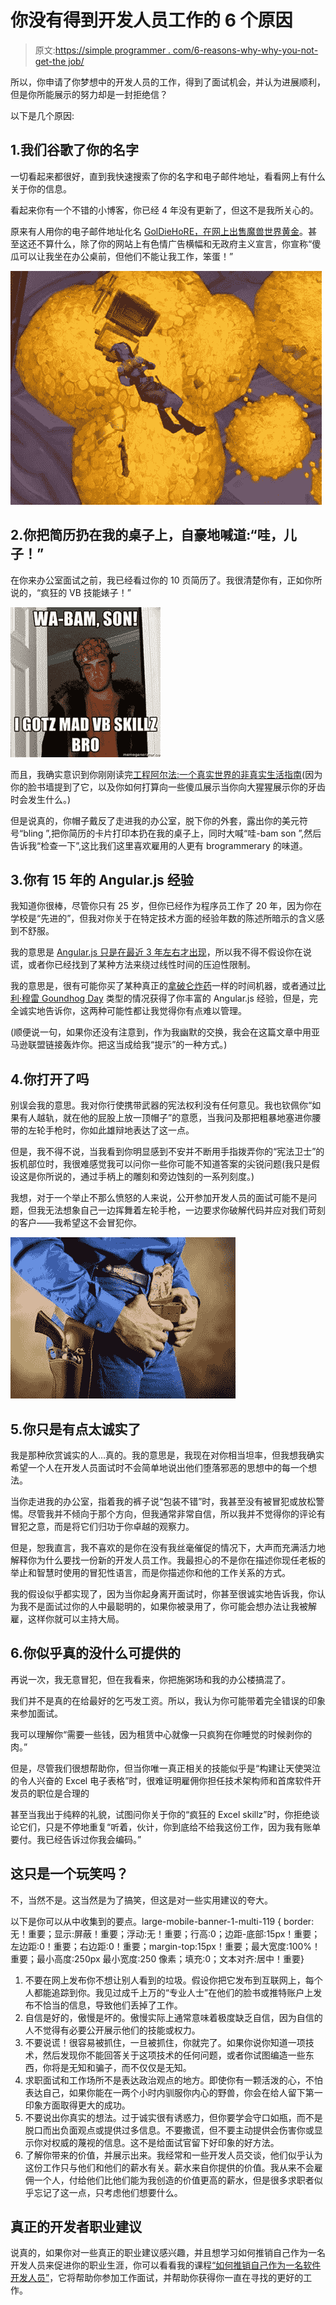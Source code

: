 # 你没有得到开发人员工作的 6 个原因

> 原文:[https://simple programmer . com/6-reasons-why-why-you-not-get-the job/](https://simpleprogrammer.com/6-reasons-why-you-didnt-get-the-job/)

所以，你申请了你梦想中的开发人员的工作，得到了面试机会，并认为进展顺利，但是你所能展示的努力却是一封拒绝信？

以下是几个原因:

## 1.我们谷歌了你的名字

一切看起来都很好，直到我快速搜索了你的名字和电子邮件地址，看看网上有什么关于你的信息。

看起来你有一个不错的小博客，你已经 4 年没有更新了，但这不是我所关心的。

原来有人用你的电子邮件地址化名 [GolDieHoRE，在网上出售魔兽世界黄金](http://www.amazon.com/gp/product/B004W0C0OI/ref=as_li_ss_tl?ie=UTF8&camp=1789&creative=390957&creativeASIN=B004W0C0OI&linkCode=as2&tag=makithecompsi-20)。甚至这还不算什么，除了你的网站上有色情广告横幅和无政府主义宣言，你宣称“傻瓜可以让我坐在办公桌前，但他们不能让我工作，笨蛋！”



![wow-gold](img/9114316a9e988a474528f6edc6ad5da0.png "wow-gold")



## 2.你把简历扔在我的桌子上，自豪地喊道:“哇，儿子！”

在你来办公室面试之前，我已经看过你的 10 页简历了。我很清楚你有，正如你所说的，“疯狂的 VB 技能婊子！”[](https://simpleprogrammer.com/wp-content/uploads/2013/07/wabam.jpg)

![wabam](img/5d5c1b0472fb600a56f10fcb89b6dcb7.png "wabam")



而且，我确实意识到你刚刚读完[工程阿尔法:一个真实世界的非真实生活指南](http://www.amazon.com/gp/product/B0089LOJYU/ref=as_li_ss_tl?ie=UTF8&camp=1789&creative=390957&creativeASIN=B0089LOJYU&linkCode=as2&tag=makithecompsi-20)(因为你的脸书墙提到了它，以及你如何打算向一些傻瓜展示当你向大猩猩展示你的牙齿时会发生什么。)

但是说真的，你帽子戴反了走进我的办公室，脱下你的外套，露出你的美元符号“bling ”,把你简历的卡片打印本扔在我的桌子上，同时大喊“哇-bam son ”,然后告诉我“检查一下”,这比我们这里喜欢雇用的人更有 brogrammerary 的味道。

## 3.你有 15 年的 Angular.js 经验

我知道你很棒，尽管你只有 25 岁，但你已经作为程序员工作了 20 年，因为你在学校是“先进的”，但我对你关于在特定技术方面的经验年数的陈述所暗示的含义感到不舒服。

我的意思是 [Angular.js 只是在最近 3 年左右才出现](http://www.amazon.com/gp/product/B00C9MYA7G/ref=as_li_ss_tl?ie=UTF8&camp=1789&creative=390957&creativeASIN=B00C9MYA7G&linkCode=as2&tag=makithecompsi-20)，所以我不得不假设你在说谎，或者你已经找到了某种方法来绕过线性时间的压迫性限制。

我的意思是，很有可能你买了某种真正的[拿破仑炸药](http://www.amazon.com/gp/product/B001JNNDE2/ref=as_li_ss_tl?ie=UTF8&camp=1789&creative=390957&creativeASIN=B001JNNDE2&linkCode=as2&tag=makithecompsi-20)一样的时间机器，或者通过[比利·穆雷 Goundhog Day](http://www.amazon.com/gp/product/B001KEHAI0/ref=as_li_ss_tl?ie=UTF8&camp=1789&creative=390957&creativeASIN=B001KEHAI0&linkCode=as2&tag=makithecompsi-20) 类型的情况获得了你丰富的 Angular.js 经验，但是，完全诚实地告诉你，这两种可能性都让我觉得你有点难以管理。

(顺便说一句，如果你还没有注意到，作为我幽默的交换，我会在这篇文章中用亚马逊联盟链接轰炸你。把这当成给我“提示”的一种方式。)

## 4.你打开了吗

别误会我的意思。我对你行使携带武器的宪法权利没有任何意见。我也钦佩你“如果有人越轨，就在他的屁股上放一顶帽子”的意愿，当我问及那把粗暴地塞进你腰带的左轮手枪时，你如此雄辩地表达了这一点。

但是，我不得不说，当我看到你明显感到不安并不断用手指拨弄你的“宪法卫士”的扳机部位时，我很难感觉我可以问你一些你可能不知道答案的尖锐问题(我只是假设这是你所说的，通过手柄上的雕刻和旁边蚀刻的一系列刻度。)

我想，对于一个举止不那么愤怒的人来说，公开参加开发人员的面试可能不是问题，但我无法想象自己一边挥舞着左轮手枪，一边要求你破解代码并应对我们苛刻的客户——我希望这不会冒犯你。[](https://simpleprogrammer.com/wp-content/uploads/2013/07/Fotolia_6884306_XS.jpg)

![Fotolia_6884306_XS](img/d9246a2319dde925b6f3bf87372247c0.png "Fotolia_6884306_XS")



## 5.你只是有点太诚实了

我是那种欣赏诚实的人…真的。我的意思是，我现在对你相当坦率，但我想我确实希望一个人在开发人员面试时不会简单地说出他们堕落邪恶的思想中的每一个想法。

当你走进我的办公室，指着我的裤子说“包装不错”时，我甚至没有被冒犯或放松警惕。尽管我并不倾向于那个方向，但我通常非常自信，所以我并不觉得你的评论有冒犯之意，而是将它们归功于你卓越的观察力。

但是，恕我直言，我不喜欢的是你在没有我丝毫催促的情况下，大声而充满活力地解释你为什么要找一份新的开发人员工作。我最担心的不是你在描述你现任老板的举止和智慧时使用的冒犯性语言，而是你描述你和他的工作关系的方式。

我的假设似乎都实现了，因为当你起身离开面试时，你甚至很诚实地告诉我，你认为我不是面试过你的人中最聪明的，如果你被录用了，你可能会想办法让我被解雇，这样你就可以主持大局。

## 6.你似乎真的没什么可提供的

再说一次，我无意冒犯，但在我看来，你把施粥场和我的办公楼搞混了。

我们并不是真的在给最好的乞丐发工资。所以，我认为你可能带着完全错误的印象来参加面试。

我可以理解你“需要一些钱，因为租赁中心就像一只疯狗在你睡觉的时候剥你的肉。”

但是，尽管我们很想帮助你，但当你唯一真正相关的技能似乎是“构建让天使哭泣的令人兴奋的 Excel 电子表格”时，很难证明雇佣你担任技术架构师和首席软件开发员的职位是合理的

甚至当我出于纯粹的礼貌，试图问你关于你的“疯狂的 Excel skillz”时，你拒绝谈论它们，只是不停地重复“听着，伙计，你到底给不给我这份工作，因为我有账单要付。我已经告诉过你我会编码。”

## 这只是一个玩笑吗？

不，当然不是。这当然是为了搞笑，但这是对一些实用建议的夸大。

以下是你可以从中收集到的要点。large-mobile-banner-1-multi-119 { border:无！重要；显示:屏蔽！重要；浮动:无！重要；行高:0；边距-底部:15px！重要；左边距:0！重要；右边距:0！重要；margin-top:15px！重要；最大宽度:100%！重要；最小高度:250px 最小宽度:250 像素；填充:0；文本对齐:居中！重要}

1.  不要在网上发布你不想让别人看到的垃圾。假设你把它发布到互联网上，每个人都能追踪到你。我见过成千上万的“专业人士”在他们的脸书或推特账户上发布不恰当的信息，导致他们丢掉了工作。
2.  自信是好的，傲慢是坏的。傲慢实际上通常意味着极度缺乏自信，因为自信的人不觉得有必要公开展示他们的技能或权力。
3.  不要说谎！很容易被抓住，一旦被抓住，你就完了。如果你说你知道一项技术，然后发现你不能回答关于这项技术的任何问题，或者你试图编造一些东西，你将是无知和骗子，而不仅仅是无知。
4.  求职面试和工作场所不是表达政治观点的地方。即使你有一颗活泼的心，不怕表达自己，如果你能在一两个小时内驯服你内心的野兽，你会在给人留下第一印象方面取得更大的成功。
5.  不要说出你真实的想法。过于诚实很有诱惑力，但你要学会守口如瓶，而不是脱口而出负面观点或提供过多信息。不要撒谎，但不要主动提供会伤害你或显示你对权威的蔑视的信息。这不是给面试官留下好印象的好方法。
6.  了解你带来的价值，并展示出来。我经常和一些开发人员交谈，他们似乎认为这份工作只与他们和他们的薪水有关。薪水来自你提供的价值。我从来不会雇佣一个人，付给他们比他们能为我创造的价值更高的薪水，但是很多求职者似乎忘记了这一点，只考虑他们想要什么。

## 真正的开发者职业建议

说真的，如果你对一些真正的职业建议感兴趣，并且想学习如何推销自己作为一名开发人员来促进你的职业生涯，你可以看看我的课程[“如何推销自己作为一名软件开发人员”](https://simpleprogrammer.com/store/products/how-to-market-yourself/)，它将帮助你参加工作面试，并帮助你获得你一直在寻找的更好的工作。